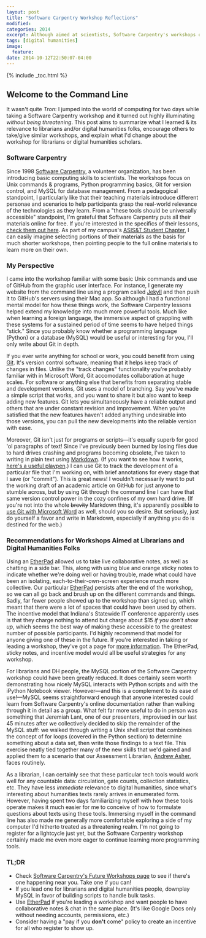 ```yaml
---
layout: post
title: "Software Carpentry Workshop Reflections"
modified:
categories: 2014
excerpt: Although aimed at scientists, Software Carpentry's workshops offer great learning experience for librarians, digital humanities folks, and anyone looking to work on digital files in groups.
tags: [digital humanities]
image:
  feature:
date: 2014-10-12T22:50:07-04:00
---
```


{% include _toc.html %}

<!-- markdown clean_ -->

## Welcome to the Command Line

It wasn't quite *Tron*: I jumped into the world of computing for two days while taking a Software Carpentry workshop and it turned out highly illuminating *without being threatening*. This post aims to summarize what I learned & its relevance to librarians and/or digital humanities folks, encourage others to take/give similar workshops, and explain what I'd change about the workshop for librarians or digital humanities scholars.  

<!-- more -->  

### Software Carpentry

Since 1998 [Software Carpentry](http://software-carpentry.org/), a volunteer organization, has been introducing basic computing skills to scientists. The workshops focus on Unix commands & programs, Python programming basics, Git for version control, and MySQL for database management. From a pedagogical standpoint, I particularly like that their teaching materials introduce different personae and scenarios to help participants grasp the real-world relevance of the technologies as they learn. From a "these tools should be universally accessible" standpoint, I'm grateful that Software Carpentry puts all their materials online for free. If you're interested in the specifics of their lessons, [check them out here](http://software-carpentry.org/lessons.html). As part of my campus's [ASIS&T Student Chapter](http://ella.slis.indiana.edu/g/asistsc/), I can easily imagine selecting portions of their materials as the basis for much shorter workshops, then pointing people to the full online materials to learn more on their own.

### My Perspective

I came into the workshop familiar with some basic Unix commands and use of GitHub from the graphic user interface. For instance, I generate my website from the command line using a program called [Jekyll](http://jekyllrb.com/) and then push it to GitHub's servers using their Mac app. So although I had a functional mental model for how these things work, the Software Carpentry lessons helped extend my knowledge into much more powerful tools. Much like when learning a foreign language, the immersive aspect of grappling with these systems for a sustained period of time seems to have helped things "stick." Since you probably know whether a programming language (Python) or a database (MySQL) would be useful or interesting for you, I'll only write about Git in depth.

If you ever write anything for school or work, you could benefit from using [Git](http://git-scm.com/). It's version control software, meaning that it helps keep track of changes in files. Unlike the "track changes" functionality you're probably familiar with in Microsoft Word, Git accomodates collaboration at huge scales. For software or anything else that benefits from separating stable and development versions, Git uses a model of branching. Say you've made a simple script that works, and you want to share it but also want to keep adding new features. Git lets you simultaneously have a reliable output and others that are under constant revision and improvement. When you're satisfied that the new features haven't added anything undesirable into those versions, you can pull the new developments into the reliable version with ease.

Moreover, Git isn't just for programs or scripts—it's equally superb for good 'ol paragraphs of text! Since I've previously been burned by losing files due to hard drives crashing and programs becoming obsolete, I've taken to writing in plain text using [Markdown](http://daringfireball.net/projects/markdown/). (If you want to see how it works, [here's a useful playpen](http://dillinger.io/).) I can use Git to track the development of a particular file that I'm working on, with brief annotations for every stage that I save (or "commit"). This is great news! I wouldn't necessarily want to put the working draft of an academic article on GitHub for just anyone to stumble across, but by using Git through the command line I can have that same version control power in the cozy confines of my own hard drive. (If you're not into the whole <strike>brevity</strike> Markdown thing, it's apparently possible to [use Git with Microsoft Word](http://blog.martinfenner.org/2014/08/25/using-microsoft-word-with-git/) as well, should you so desire. But seriously, just do yourself a favor and write in Markdown, especially if anything you do is destined for the web.)  

### Recommendations for Workshops Aimed at Librarians and Digital Humanities Folks  

Using an [EtherPad](http://etherpad.org/) allowed us to take live collaborative notes, as well as chatting in a side bar. This, along with using blue and orange sticky notes to indicate whether we're doing well or having trouble, made what could have been an isolating, each-to-their-own-screen experience much more collective. Our particular [EtherPad](https://etherpad.mozilla.org/swc-2014-10-06-indiana) persists after the end of the workshop, so we can all go back and brush up on the different commands and things. Sadly, far fewer people showed up to the workshop than signed up, which meant that there were a lot of spaces that could have been used by others. The incentive model that Indiana's Statewide IT conference apparently uses is that they charge nothing to attend but charge about $15 *if you don't show up*, which seems the best way of making these accessible to the greatest number of possible participants. I'd highly recommend that model for anyone giving one of these in the future. If you're interested in taking or leading a workshop, they've got a page for [more information](http://software-carpentry.org/workshops/index.html). The EtherPad, sticky notes, and incentive model would all be useful strategies for any workshop.

For librarians and DH people, the MySQL portion of the Software Carpentry workshop could have been greatly reduced. It does certainly seem worth demonstrating how nicely MySQL interacts with Python scripts and with the iPython Notebook viewer. However—and this is a complement to its ease of use!—MySQL seems straightforward enough that anyone interested could learn from Software Carpentry's online documentation rather than walking through it in detail as a group. What felt far more useful to do in person was something that Jeremiah Lant, one of our presenters, improvised in our last 45 minutes after we collectively decided to skip the remainder of the MySQL stuff: we walked through writing a Unix shell script that combines the concept of for loops (covered in the Python section) to determine something about a data set, then write those findings to a text file. This exercise neatly tied together many of the new skills that we'd gained and applied them to a scenario that our Assessment Librarian, [Andrew Asher](http://www.andrewasher.net/), faces routinely.

As a librarian, I can certainly see that these particular tech tools would work well for any countable data: circulation, gate counts, collection statistics, etc. They have less *immediate* relevance to digital humanities, since what's interesting about humanities texts rarely arrives in enumerated form. However, having spent two days familiarizing myself with how these tools operate makes it much easier for me to conceive of how to formulate questions about texts using these tools. Immersing myself in the command line has also made me generally more comfortable exploring a side of my computer I'd hitherto treated as a threatening realm. I'm not going to register for a lightcycle just yet, but the Software Carpentry workshop certainly made me even more eager to continue learning more programming tools.

### TL;DR

- Check [Software Carpentry's Future Workshops page](http://software-carpentry.org/workshops/index.html) to see if there's one happening near you. Take one if you can!  
- If you lead one for librarians and digital humanities people, downplay MySQL in favor of building scripts to handle bulk tasks.
- Use [EtherPad](http://etherpad.org/) if you're leading a workshop and want people to have collaborative notes & chat in the same place. (It's like Google Docs only without needing accounts, permissions, etc.)
- Consider having a "pay if you **don't** come" policy to create an incentive for all who register to show up.  
